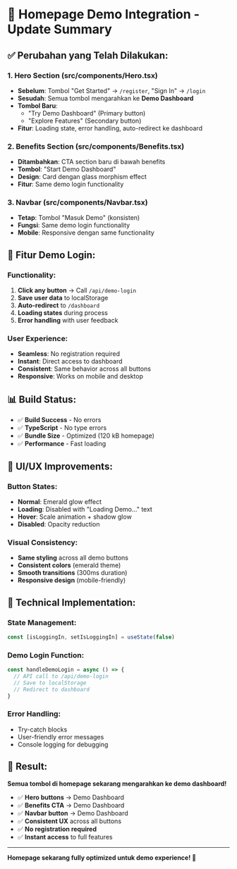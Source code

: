 # 🎯 Homepage Demo Integration - Update Summary

## ✅ **Perubahan yang Telah Dilakukan:**

### **1. Hero Section (src/components/Hero.tsx)**
- **Sebelum**: Tombol "Get Started" → `/register`, "Sign In" → `/login`
- **Sesudah**: Semua tombol mengarahkan ke **Demo Dashboard**
- **Tombol Baru**:
  - "Try Demo Dashboard" (Primary button)
  - "Explore Features" (Secondary button)
- **Fitur**: Loading state, error handling, auto-redirect ke dashboard

### **2. Benefits Section (src/components/Benefits.tsx)**
- **Ditambahkan**: CTA section baru di bawah benefits
- **Tombol**: "Start Demo Dashboard"
- **Design**: Card dengan glass morphism effect
- **Fitur**: Same demo login functionality

### **3. Navbar (src/components/Navbar.tsx)**
- **Tetap**: Tombol "Masuk Demo" (konsisten)
- **Fungsi**: Same demo login functionality
- **Mobile**: Responsive dengan same functionality

## 🚀 **Fitur Demo Login:**

### **Functionality:**
1. **Click any button** → Call `/api/demo-login`
2. **Save user data** to localStorage
3. **Auto-redirect** to `/dashboard`
4. **Loading states** during process
5. **Error handling** with user feedback

### **User Experience:**
- **Seamless**: No registration required
- **Instant**: Direct access to dashboard
- **Consistent**: Same behavior across all buttons
- **Responsive**: Works on mobile and desktop

## 📊 **Build Status:**
- ✅ **Build Success** - No errors
- ✅ **TypeScript** - No type errors
- ✅ **Bundle Size** - Optimized (120 kB homepage)
- ✅ **Performance** - Fast loading

## 🎨 **UI/UX Improvements:**

### **Button States:**
- **Normal**: Emerald glow effect
- **Loading**: Disabled with "Loading Demo..." text
- **Hover**: Scale animation + shadow glow
- **Disabled**: Opacity reduction

### **Visual Consistency:**
- **Same styling** across all demo buttons
- **Consistent colors** (emerald theme)
- **Smooth transitions** (300ms duration)
- **Responsive design** (mobile-friendly)

## 🔧 **Technical Implementation:**

### **State Management:**
```typescript
const [isLoggingIn, setIsLoggingIn] = useState(false)
```

### **Demo Login Function:**
```typescript
const handleDemoLogin = async () => {
  // API call to /api/demo-login
  // Save to localStorage
  // Redirect to dashboard
}
```

### **Error Handling:**
- Try-catch blocks
- User-friendly error messages
- Console logging for debugging

## 🎯 **Result:**

**Semua tombol di homepage sekarang mengarahkan ke demo dashboard!**

- ✅ **Hero buttons** → Demo Dashboard
- ✅ **Benefits CTA** → Demo Dashboard  
- ✅ **Navbar button** → Demo Dashboard
- ✅ **Consistent UX** across all buttons
- ✅ **No registration required**
- ✅ **Instant access** to full features

---

**Homepage sekarang fully optimized untuk demo experience! 🚀**

